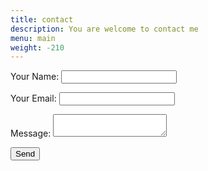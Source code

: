 ```yaml
---
title: contact
description: You are welcome to contact me
menu: main
weight: -210
---
```



<form name="contact" method="POST" data-netlify="true">
  <p>
    <label>Your Name: <input type="text" name="name" /></label>   
  </p>
  <p>
    <label>Your Email: <input type="email" name="email" /></label>
  </p>
  <p>
    <label>Message: <textarea name="message"></textarea></label>
  </p>
    </p>
  <div data-netlify-recaptcha="true"></div>
  <p>
  <p>
    <button type="submit">Send</button>
  </p>
</form>